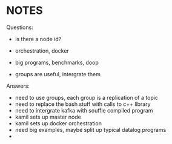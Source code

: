 # NOTES

Questions:

- is there a node id?
- orchestration, docker
- big programs, benchmarks, doop

- groups are useful, intergrate them

Answers:

- need to use groups, each group is a replication of a topic
- need to replace the bash stuff with calls to c++ library
- need to intergrate kafka with souffle compiled program
- kamil sets up master node
- kamil sets up docker orchestration
- need big examples, maybe split up typical datalog programs
-
